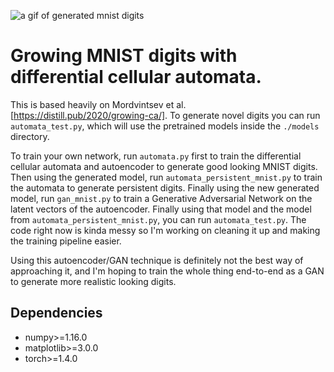 ![a gif of generated mnist digits](https://github.com/nathan-yan/mnist-neural-automata/mnist.gif)

# Growing MNIST digits with differential cellular automata.
This is based heavily on Mordvintsev et al. [https://distill.pub/2020/growing-ca/]. To generate novel digits you can run `automata_test.py`, which will use the pretrained models inside the `./models` directory.

To train your own network, run `automata.py` first to train the differential cellular automata and autoencoder to generate good looking MNIST digits. Then using the generated model, run `automata_persistent_mnist.py` to train the automata to generate persistent digits. Finally using the new generated model, run `gan_mnist.py` to train a Generative Adversarial Network on the latent vectors of the autoencoder. Finally using that model and the model from `automata_persistent_mnist.py`, you can run `automata_test.py`. The code right now is kinda messy so I'm working on cleaning it up and making the training pipeline easier.

Using this autoencoder/GAN technique is definitely not the best way of approaching it, and I'm hoping to train the whole thing end-to-end as a GAN to generate more realistic looking digits.

## Dependencies
- numpy>=1.16.0
- matplotlib>=3.0.0
- torch>=1.4.0
